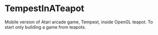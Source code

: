 # TempestInATeapot
Mobile version of Atari arcade game, Tempest, inside OpenGL teapot. To start only building a game from teapots.

